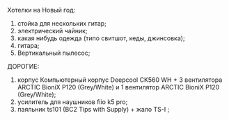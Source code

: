 Хотелки на Новый год:
1. стойка для нескольких гитар;
2. электрический чайник;
3. какая нибудь одежда (типо свитшот, кеды, джинсовка);
4. гитара;
5. Вертикальный пылесос;

ДОРОГИЕ:
1. корпус Компьютерный корпус Deepcool CK560 WH + 3 вентилятора ARCTIC BioniX P120 (Grey/White) и 1 вентилятор ARCTIC BioniX P120 (Grey/White);
2. усилитель для наушников fiio k5 pro;
3. паяльник ts101 (BC2 Tips with Supply) + жало TS-I ;
